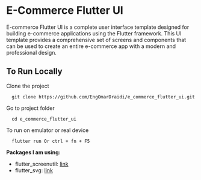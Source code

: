 # E-Commerce Flutter UI

E-commerce Flutter UI is a complete user interface template designed for building e-commerce applications using the Flutter framework. This UI template provides a comprehensive set of screens and components that can be used to create an entire e-commerce app with a modern and professional design.

## To Run Locally

Clone the project

```batch
  git clone https://github.com/EngOmarDraidi/e_commerce_flutter_ui.git
```

Go to project folder

```batch
  cd e_commerce_flutter_ui
```

To run on emulator or real device

```batch
  flutter run Or ctrl + fn + F5
```

**Packages I am using:**
  - flutter_screenutil: [link](https://pub.dev/packages/flutter_screenutil)
  - flutter_svg: [link](https://pub.dev/packages/flutter_svg)
